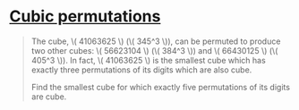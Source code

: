 # [Cubic permutations](https://projecteuler.net/problem=62)

> The cube, \\( 41063625 \\) (\\( 345^3 \\)), can be permuted to produce two other cubes: \\( 56623104 \\) (\\( 384^3 \\)) and \\( 66430125 \\) (\\( 405^3 \\)). In fact, \\( 41063625 \\) is the smallest cube which has exactly three permutations of its digits which are also cube.
> 
> Find the smallest cube for which exactly five permutations of its digits are cube.
